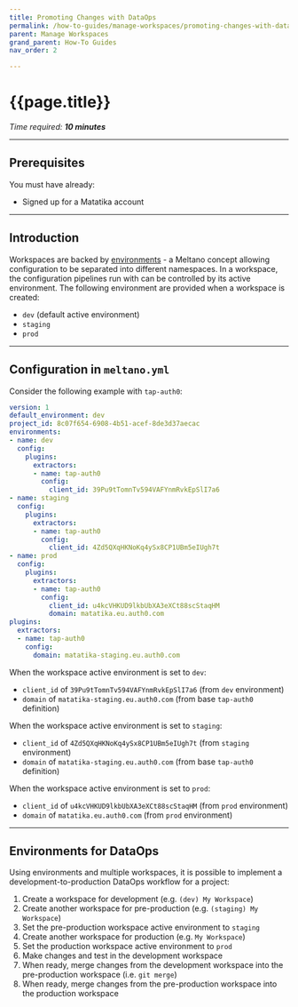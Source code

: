```yaml
---
title: Promoting Changes with DataOps
permalink: /how-to-guides/manage-workspaces/promoting-changes-with-dataops
parent: Manage Workspaces
grand_parent: How-To Guides
nav_order: 2

---
```


# {{page.title}}

*Time required: **10 minutes***

---

## Prerequisites
You must have already:

- Signed up for a Matatika account

---

##  Introduction
Workspaces are backed by [environments](https://docs.meltano.com/concepts/environments) - a Meltano concept allowing configuration to be separated into different namespaces. In a workspace, the configuration pipelines run with can be controlled by its active environment. The following environment are provided when a workspace is created:

- `dev` (default active environment)
- `staging`
- `prod`

---

## Configuration in `meltano.yml`
Consider the following example with `tap-auth0`:

```yml
version: 1
default_environment: dev
project_id: 8c07f654-6908-4b51-acef-8de3d37aecac
environments:
- name: dev
  config:
    plugins:
      extractors:
      - name: tap-auth0
        config:
          client_id: 39Pu9tTomnTv594VAFYnmRvkEpSlI7a6
- name: staging
  config:
    plugins:
      extractors:
      - name: tap-auth0
        config:
          client_id: 4Zd5QXqHKNoKq4ySx8CP1UBm5eIUgh7t
- name: prod
  config:
    plugins:
      extractors:
      - name: tap-auth0
        config:
          client_id: u4kcVHKUD9lkbUbXA3eXCt88scStaqHM
          domain: matatika.eu.auth0.com
plugins:
  extractors:
  - name: tap-auth0
    config:
      domain: matatika-staging.eu.auth0.com
```

When the workspace active environment is set to `dev`:
- `client_id` of `39Pu9tTomnTv594VAFYnmRvkEpSlI7a6` (from `dev` environment)
- `domain` of `matatika-staging.eu.auth0.com` (from base `tap-auth0` definition)

When the workspace active environment is set to `staging`:
- `client_id` of `4Zd5QXqHKNoKq4ySx8CP1UBm5eIUgh7t` (from `staging` environment)
- `domain` of `matatika-staging.eu.auth0.com` (from base `tap-auth0` definition)

When the workspace active environment is set to `prod`:
- `client_id` of `u4kcVHKUD9lkbUbXA3eXCt88scStaqHM` (from `prod` environment)
- `domain` of `matatika.eu.auth0.com` (from `prod` environment)

---

## Environments for DataOps
Using environments and multiple workspaces, it is possible to implement a development-to-production DataOps workflow for a project:

1. Create a workspace for development (e.g. `(dev) My Workspace`)
1. Create another workspace for pre-production (e.g. `(staging) My Workspace`)
1. Set the pre-production workspace active environment to `staging`
1. Create another workspace for production (e.g. `My Workspace`)
1. Set the production workspace active environment to `prod`
1. Make changes and test in the development workspace
1. When ready, merge changes from the development workspace into the pre-production workspace (i.e. `git merge`)
1. When ready, merge changes from the pre-production workspace into the production workspace
